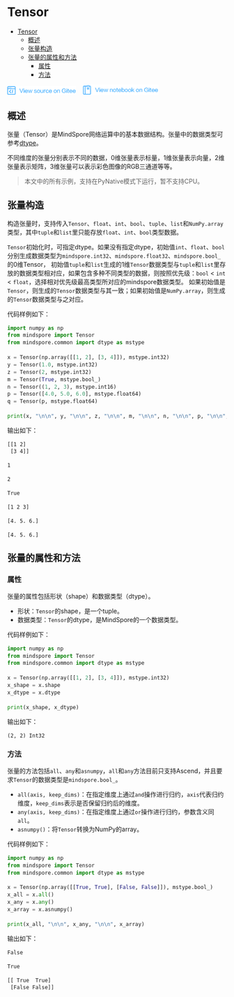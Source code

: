 # Tensor

<!-- TOC -->

- [Tensor](#tensor)
    - [概述](#概述)
    - [张量构造](#张量构造)
    - [张量的属性和方法](#张量的属性和方法)
        - [属性](#属性)
        - [方法](#方法)

<!-- /TOC -->

<a href="https://gitee.com/mindspore/docs/blob/master/docs/programming_guide/source_zh_cn/tensor.md" target="_blank"><img src="./_static/logo_source.png"></a>
&nbsp;&nbsp;
<a href="https://gitee.com/mindspore/docs/blob/master/tutorials/notebook/programming_guide/tensor.ipynb" target="_blank"><img src="./_static/logo_notebook.png"></a>

## 概述

张量（Tensor）是MindSpore网络运算中的基本数据结构。张量中的数据类型可参考[dtype](https://www.mindspore.cn/doc/programming_guide/zh-CN/master/dtype.html)。

不同维度的张量分别表示不同的数据，0维张量表示标量，1维张量表示向量，2维张量表示矩阵，3维张量可以表示彩色图像的RGB三通道等等。

> 本文中的所有示例，支持在PyNative模式下运行，暂不支持CPU。
  
## 张量构造

构造张量时，支持传入`Tensor`、`float`、`int`、`bool`、`tuple`、`list`和`NumPy.array`类型，其中`tuple`和`list`里只能存放`float`、`int`、`bool`类型数据。

`Tensor`初始化时，可指定dtype。如果没有指定dtype，初始值`int`、`float`、`bool`分别生成数据类型为`mindspore.int32`、`mindspore.float32`、`mindspore.bool_`的0维Tensor，
初始值`tuple`和`list`生成的1维`Tensor`数据类型与`tuple`和`list`里存放的数据类型相对应，如果包含多种不同类型的数据，则按照优先级：`bool` < `int` < `float`，选择相对优先级最高类型所对应的mindspore数据类型。
如果初始值是`Tensor`，则生成的`Tensor`数据类型与其一致；如果初始值是`NumPy.array`，则生成的`Tensor`数据类型与之对应。

代码样例如下：

```python
import numpy as np
from mindspore import Tensor
from mindspore.common import dtype as mstype

x = Tensor(np.array([[1, 2], [3, 4]]), mstype.int32)
y = Tensor(1.0, mstype.int32)
z = Tensor(2, mstype.int32)
m = Tensor(True, mstype.bool_)
n = Tensor((1, 2, 3), mstype.int16)
p = Tensor([4.0, 5.0, 6.0], mstype.float64)
q = Tensor(p, mstype.float64)

print(x, "\n\n", y, "\n\n", z, "\n\n", m, "\n\n", n, "\n\n", p, "\n\n", q)
```

输出如下：

```text
[[1 2]
 [3 4]]

1

2

True

[1 2 3]

[4. 5. 6.]

[4. 5. 6.]
```
  
## 张量的属性和方法

### 属性

张量的属性包括形状（shape）和数据类型（dtype）。

- 形状：`Tensor`的shape，是一个tuple。
- 数据类型：`Tensor`的dtype，是MindSpore的一个数据类型。

代码样例如下：

```python
import numpy as np
from mindspore import Tensor
from mindspore.common import dtype as mstype

x = Tensor(np.array([[1, 2], [3, 4]]), mstype.int32)
x_shape = x.shape
x_dtype = x.dtype

print(x_shape, x_dtype)
```

输出如下：

```text
(2, 2) Int32
```

### 方法

张量的方法包括`all`、`any`和`asnumpy`，`all`和`any`方法目前只支持Ascend，并且要求`Tensor`的数据类型是`mindspore.bool_`。

- `all(axis, keep_dims)`：在指定维度上通过`and`操作进行归约，`axis`代表归约维度，`keep_dims`表示是否保留归约后的维度。
- `any(axis, keep_dims)`：在指定维度上通过`or`操作进行归约，参数含义同`all`。
- `asnumpy()`：将`Tensor`转换为NumPy的array。

代码样例如下：

```python
import numpy as np
from mindspore import Tensor
from mindspore.common import dtype as mstype

x = Tensor(np.array([[True, True], [False, False]]), mstype.bool_)
x_all = x.all()
x_any = x.any()
x_array = x.asnumpy()

print(x_all, "\n\n", x_any, "\n\n", x_array)
```

输出如下：

```text
False

True

[[ True  True]
 [False False]]

```
